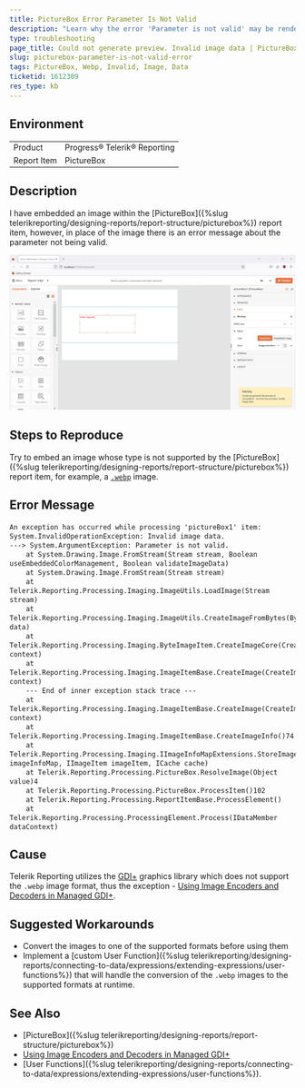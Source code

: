 ```yaml
---
title: PictureBox Error Parameter Is Not Valid
description: "Learn why the error 'Parameter is not valid' may be rendered in place of the image in the PictureBox and how to fix it."
type: troubleshooting
page_title: Could not generate preview. Invalid image data | PictureBox
slug: picturebox-parameter-is-not-valid-error
tags: PictureBox, Webp, Invalid, Image, Data
ticketid: 1612309
res_type: kb
---
```


## Environment

<table>
	<tbody>
		<tr>
			<td>Product</td>
			<td>Progress® Telerik® Reporting</td>
		</tr>
		<tr>
			<td>Report Item</td>
			<td>PictureBox</td>
		</tr>
	</tbody>
</table>

## Description

I have embedded an image within the [PictureBox]({%slug telerikreporting/designing-reports/report-structure/picturebox%}) report item, however, in place of the image there is an error message about the parameter not being valid.

![An image of how the error with the PictureBox appears within the Web Report Designer](images/invalid-image-data-picturebox.png)

## Steps to Reproduce

Try to embed an image whose type is not supported by the [PictureBox]({%slug telerikreporting/designing-reports/report-structure/picturebox%}) report item, for example, a [`.webp`](https://en.wikipedia.org/wiki/WebP) image.

## Error Message

````
An exception has occurred while processing 'pictureBox1' item:
System.InvalidOperationException: Invalid image data.
---> System.ArgumentException: Parameter is not valid.
	at System.Drawing.Image.FromStream(Stream stream, Boolean useEmbeddedColorManagement, Boolean validateImageData)
	at System.Drawing.Image.FromStream(Stream stream)
	at Telerik.Reporting.Processing.Imaging.ImageUtils.LoadImage(Stream stream)
	at Telerik.Reporting.Processing.Imaging.ImageUtils.CreateImageFromBytes(Byte[] data)
	at Telerik.Reporting.Processing.Imaging.ByteImageItem.CreateImageCore(CreateImageContext context)
	at Telerik.Reporting.Processing.Imaging.ImageItemBase.CreateImage(CreateImageContext context)
	--- End of inner exception stack trace ---
	at Telerik.Reporting.Processing.Imaging.ImageItemBase.CreateImage(CreateImageContext context)
	at Telerik.Reporting.Processing.Imaging.ImageItemBase.CreateImageInfo()74
	at Telerik.Reporting.Processing.Imaging.IImageInfoMapExtensions.StoreImageData(IImageInfoMap imageInfoMap, IImageItem imageItem, ICache cache)
	at Telerik.Reporting.Processing.PictureBox.ResolveImage(Object value)4
	at Telerik.Reporting.Processing.PictureBox.ProcessItem()102
	at Telerik.Reporting.Processing.ReportItemBase.ProcessElement()
	at Telerik.Reporting.Processing.ProcessingElement.Process(IDataMember dataContext)
````

## Cause

Telerik Reporting utilizes the [GDI+](https://learn.microsoft.com/en-us/windows/win32/gdiplus/-gdiplus-gdi-start) graphics library which does not support the `.webp` image format, thus the exception - [Using Image Encoders and Decoders in Managed GDI+](https://learn.microsoft.com/en-us/dotnet/desktop/winforms/advanced/using-image-encoders-and-decoders-in-managed-gdi?view=netframeworkdesktop-4.8).

## Suggested Workarounds

* Convert the images to one of the supported formats before using them
* Implement a [custom User Function]({%slug telerikreporting/designing-reports/connecting-to-data/expressions/extending-expressions/user-functions%}) that will handle the conversion of the `.webp` images to the supported formats at runtime.

## See Also

* [PictureBox]({%slug telerikreporting/designing-reports/report-structure/picturebox%})
* [Using Image Encoders and Decoders in Managed GDI+](https://learn.microsoft.com/en-us/dotnet/desktop/winforms/advanced/using-image-encoders-and-decoders-in-managed-gdi?view=netframeworkdesktop-4.8)
* [User Functions]({%slug telerikreporting/designing-reports/connecting-to-data/expressions/extending-expressions/user-functions%}).
